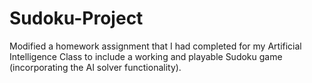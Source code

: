 # Sudoku-Project
Modified a homework assignment that I had completed for my Artificial Intelligence Class to include a working and playable Sudoku game (incorporating the AI solver functionality).
